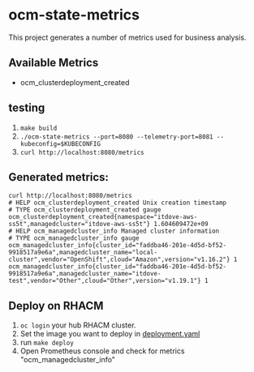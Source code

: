 # ocm-state-metrics

This project generates a number of metrics used for business analysis.

## Available Metrics

- ocm_clusterdeployment_created

## testing

1. `make build`
2. `./ocm-state-metrics --port=8080 --telemetry-port=8081 --kubeconfig=$KUBECONFIG`
3. `curl http://localhost:8080/metrics`

## Generated metrics:

```
curl http://localhost:8080/metrics
# HELP ocm_clusterdeployment_created Unix creation timestamp
# TYPE ocm_clusterdeployment_created gauge
ocm_clusterdeployment_created{namespace="itdove-aws-ss5t",managedcluster="itdove-aws-ss5t"} 1.604609472e+09
# HELP ocm_managedcluster_info Managed cluster information
# TYPE ocm_managedcluster_info gauge
ocm_managedcluster_info{cluster_id="faddba46-201e-4d5d-bf52-9918517a9e6a",managedcluster_name="local-cluster",vendor="OpenShift",cloud="Amazon",version="v1.16.2"} 1
ocm_managedcluster_info{cluster_id="faddba46-201e-4d5d-bf52-9918517a9e6a",managedcluster_name="itdove-test",vendor="Other",cloud="Other",version="v1.19.1"} 1
```

## Deploy on RHACM

1. `oc login` your hub RHACM cluster.
2. Set the image you want to deploy in [deployment.yaml](overlays/template/deployment.yaml)
3. run `make deploy`
4. Open Prometheus console and check for metrics "ocm_managedcluster_info"
